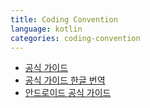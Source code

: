 ```yaml
---
title: Coding Convention
language: kotlin
categories: coding-convention
---
```


- [공식 가이드](https://kotlinlang.org/docs/coding-conventions.html)
- [공식 가이드 한글 번역](https://wnsgml972.github.io/kotlin/2020/11/28/kotlin-coding-convention/)
- [안드로이드 공식 가이드](https://developer.android.com/kotlin/style-guide)

<!--more-->